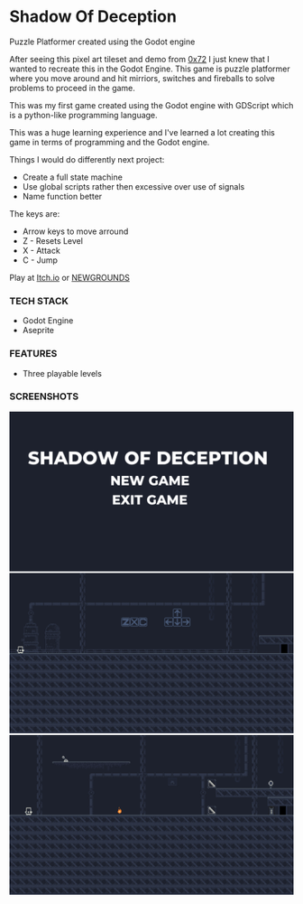 # Shadow Of Deception
Puzzle Platformer created using the Godot engine

After seeing this pixel art tileset and demo from [0x72](https://0x72.itch.io) I just knew that I wanted to recreate this in the Godot Engine. 
This game is puzzle platformer where you move around and hit mirriors, switches and fireballs to solve problems to proceed in the game.

This was my first game created using the Godot engine with GDScript which is a python-like programming language.

This was a huge learning experience and I've learned a lot creating this game in terms of programming and the Godot engine.

Things I would do differently next project:

- Create a full state machine
- Use global scripts rather then excessive over use of signals
- Name function better

The keys are:

- Arrow keys to move arround
- Z - Resets Level
- X - Attack
- C - Jump

Play at [Itch.io](https://vivaz.itch.io/shadow-of-deception) or [NEWGROUNDS](https://www.newgrounds.com/portal/view/730897)

### TECH STACK

- Godot Engine
- Aseprite

### FEATURES

- Three playable levels

### SCREENSHOTS

![](screenshots/0.png)
![](screenshots/1.png)
![](screenshots/2.png)
